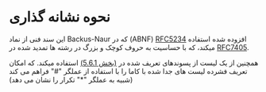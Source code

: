 # نحوه نشانه گذاری

این سند فنی از نماد Backus-Naur که در
(ABNF) [RFC5234](https://datatracker.ietf.org/doc/html/rfc5234)
افزوده شده استفاده میکند،
که با حساسیت به حروف کوچک و بزرگ در رشته ها تمدید شده در
[RFC7405](https://datatracker.ietf.org/doc/html/rfc7405).

همچنین از یک لیست از پسوندهای تعریف شده در
[(بخش 5.6.1)](TODO)
استفاده میکند.
که امکان تعریف فشرده لیست های جدا شده با کاما را با استفاده از عملگر "#" فراهم می کند
(شبیه به عملگر "*" تکرار را نشان می دهد)
